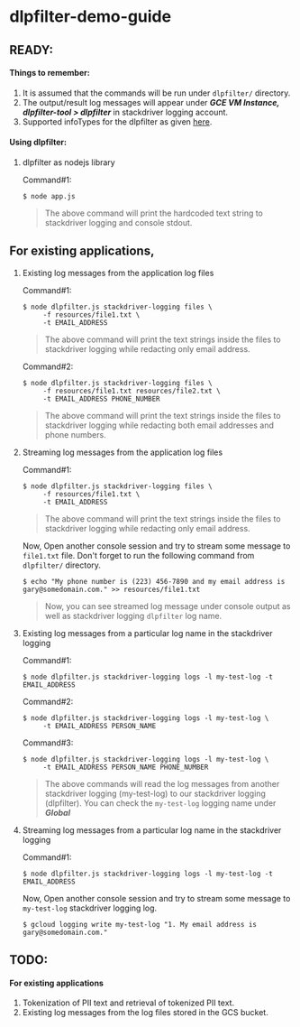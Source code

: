 # dlpfilter-demo-guide

## READY:
#### Things to remember:
1. It is assumed that the commands will be run under `dlpfilter/` directory.
2. The output/result log messages will appear under ***GCE VM Instance, dlpfilter-tool > dlpfilter*** in stackdriver logging account.
3. Supported infoTypes for the dlpfilter as given [here](https://cloud.google.com/dlp/docs/infotypes-reference).

#### Using dlpfilter:
1. dlpfilter as nodejs library

    Command#1:

       $ node app.js
       
    > The above command will print the hardcoded text string to stackdriver logging and console stdout.
    
## For existing applications,
1. Existing log messages from the application log files

    Command#1:

       $ node dlpfilter.js stackdriver-logging files \
            -f resources/file1.txt \
            -t EMAIL_ADDRESS
            
    > The above command will print the text strings inside the files to stackdriver logging while redacting only email address.
    
   Command#2:

       $ node dlpfilter.js stackdriver-logging files \
            -f resources/file1.txt resources/file2.txt \
            -t EMAIL_ADDRESS PHONE_NUMBER
            
    > The above command will print the text strings inside the files to stackdriver logging while redacting both email addresses and phone numbers.

2. Streaming log messages from the application log files

    Command#1:

       $ node dlpfilter.js stackdriver-logging files \
            -f resources/file1.txt \
            -t EMAIL_ADDRESS
            
    > The above command will print the text strings inside the files to stackdriver logging while redacting only email address.
    
    Now, Open another console session and try to stream some message to `file1.txt` file. Don't forget to run the following command from `dlpfilter/` directory.
    
       $ echo "My phone number is (223) 456-7890 and my email address is gary@somedomain.com." >> resources/file1.txt
    
    > Now, you can see streamed log message under console output as well as stackdriver logging `dlpfilter` log name.

3. Existing log messages from a particular log name in the stackdriver logging

    Command#1:

       $ node dlpfilter.js stackdriver-logging logs -l my-test-log -t EMAIL_ADDRESS

    Command#2:

       $ node dlpfilter.js stackdriver-logging logs -l my-test-log \
            -t EMAIL_ADDRESS PERSON_NAME

    Command#3:

       $ node dlpfilter.js stackdriver-logging logs -l my-test-log \
            -t EMAIL_ADDRESS PERSON_NAME PHONE_NUMBER

    > The above commands will read the log messages from another stackdriver logging (my-test-log) to our stackdriver logging (dlpfilter). You can check the `my-test-log` logging name under ***Global***

4. Streaming log messages from a particular log name in the stackdriver logging

    Command#1:

       $ node dlpfilter.js stackdriver-logging logs -l my-test-log -t EMAIL_ADDRESS

    Now, Open another console session and try to stream some message to `my-test-log` stackdriver logging log.

       $ gcloud logging write my-test-log "1. My email address is gary@somedomain.com."

## TODO:
#### For existing applications

1. Tokenization of PII text and retrieval of tokenized PII text.
2. Existing log messages from the log files stored in the GCS bucket.
